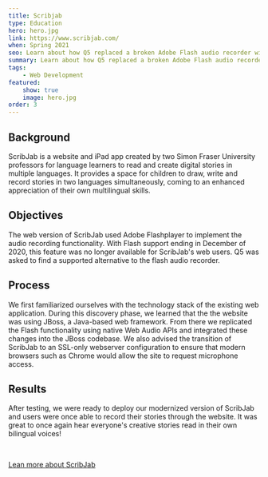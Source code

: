 ```yaml
---
title: Scribjab
type: Education
hero: hero.jpg
link: https://www.scribjab.com/
when: Spring 2021
seo: Learn about how Q5 replaced a broken Adobe Flash audio recorder with one that uses native and modern web standards
summary: Learn about how Q5 replaced a broken Adobe Flash audio recorder with one that uses native and modern web standards
tags:
    - Web Development
featured:
    show: true
    image: hero.jpg
order: 3
---
```

## Background
ScribJab is a website and iPad app created by two Simon Fraser University professors for language learners to read and create digital stories in multiple languages. It provides a space for children to draw, write and record stories in two languages simultaneously, coming to an enhanced appreciation of their own multilingual skills.

## Objectives
The web version of ScribJab used Adobe Flashplayer to implement the audio recording functionality.  With Flash support ending in December of 2020, this feature was no longer available for ScribJab's web users.  Q5 was asked to find a supported alternative to the flash audio recorder.

## Process
We first familiarized ourselves with the technology stack of the existing web application.  During this discovery phase, we learned that the the website was using JBoss, a Java-based web framework.  From there we replicated the Flash functionality using native Web Audio APIs and integrated these changes into the JBoss codebase.  We also advised the transition of ScribJab to an SSL-only webserver configuration to ensure that modern browsers such as Chrome would allow the site to request microphone access.

## Results
After testing, we were ready to deploy our modernized version of ScribJab and users were once able to record their stories through the website.  It was great to once again hear everyone's creative stories read in their own bilingual voices!

<br>

[Lean more about ScribJab](https://www.scribjab.com/en/about/about.html)